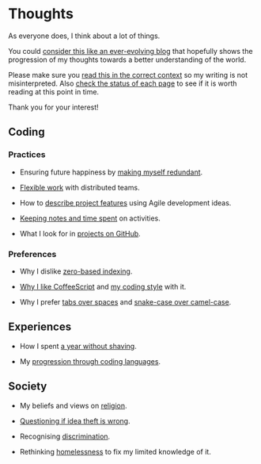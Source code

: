 # Thoughts

As everyone does, I think about a lot of things.

You could
[consider this like an ever-evolving blog](./on/why_not_a_blog/)
that hopefully shows the progression of my thoughts towards a better
understanding of the world.

Please make sure you [read this in the correct context](./on/context/)
so my writing is not misinterpreted.
Also [check the status of each page](./on/status/) to see if it is worth
reading at this point in time.

Thank you for your interest!


## Coding

### Practices

- Ensuring future happiness by
  [making myself redundant](./on/making_myself_redundant/).

- [Flexible work](./on/flexible_work/) with distributed teams.

- How to [describe project features](./on/describing_projects/) using
  Agile development ideas.

- [Keeping notes and time spent](./on/logging_life/) on activities.

- What I look for in [projects on GitHub](./on/coding_on_GitHub/).


### Preferences

- Why I dislike [zero-based indexing](./on/zero-based_index/).

- [Why I like CoffeeScript](./on/why_CoffeeScript/)
  and [my coding style](./on/CoffeeScript_style/) with it.

- Why I prefer [tabs over spaces](./on/tabs_vs_spaces/)
  and [snake-case over camel-case](./on/snake_vs_camel_case/).


## Experiences

- How I spent [a year without shaving](./on/year-beard/).

- My [progression through coding languages](./on/my_coding_evolution/).


## Society

- My beliefs and views on [religion](./on/religion/).

- [Questioning if idea theft is wrong](./on/is_idea_theft_wrong/).

- Recognising [discrimination](./on/discrimination/).

- Rethinking [homelessness](./on/homelessness/) to fix my limited
  knowledge of it.
